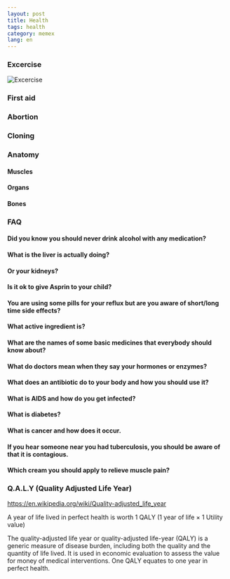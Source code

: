 ```yaml
---
layout: post
title: Health
tags: health
category: memex
lang: en
---
```


### Excercise

![Excercise](images/excercise.png)

### First aid 

### Abortion 

### Cloning 

### Anatomy 

#### Muscles

#### Organs

#### Bones

### FAQ

#### Did you know you should never drink alcohol with any medication? 

#### What is the liver is actually doing? 

#### Or your kidneys? 

#### Is it ok to give Asprin to your child? 

#### You are using some pills for your reflux but are you aware of short/long time side effects? 

#### What active ingredient is? 

#### What are the names of some basic medicines that everybody should know about? 

#### What do doctors mean when they say your hormones or enzymes? 

#### What does an antibiotic do to your body and how you should use it? 

#### What is AIDS and how do you get infected? 

#### What is diabetes? 

#### What is cancer and how does it occur. 

#### If you hear someone near you had tuberculosis, you should be aware of that it is contagious. 

#### Which cream you should apply to relieve muscle pain? 

### Q.A.L.Y (Quality Adjusted Life Year)

https://en.wikipedia.org/wiki/Quality-adjusted_life_year

A year of life lived in perfect health is worth 1 QALY (1 year of life × 1 Utility value)

The quality-adjusted life year or quality-adjusted life-year (QALY) is a generic measure of disease burden, including both the quality and the quantity of life lived. It is used in economic evaluation to assess the value for money of medical interventions.
One QALY equates to one year in perfect health.